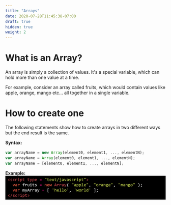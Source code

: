 ```yaml
---
title: "Arrays"
date: 2020-07-28T11:45:38-07:00
draft: true
hidden: true
weight: 2
---
```


# What is an Array?

An array is simply a collection of values. It's a special variable, which can hold more than one value at a time.

For example, consider an array called fruits, which would contain values like apple, orange, mango etc... all together in a single variable.   



# How to create one

The following statements show how to create arrays in two different ways but the end result is the same.

<b>Syntax:</b>
```javascript
var arrayName = new Array(element0, element1, ..., elementN);
var arrayName = Array(element0, element1, ..., elementN);
var arrayName = [element0, element1, ..., elementN];
```

<b>Example:</b>
![#Can't find image](../img/syntax.png)






